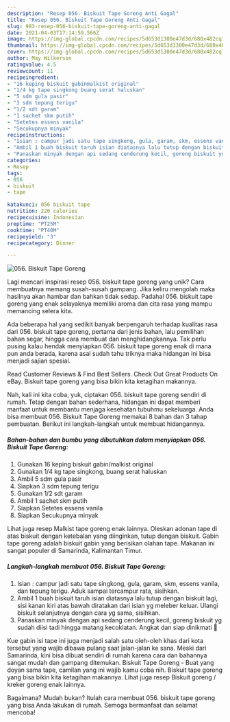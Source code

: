 ```yaml
---
description: "Resep 056. Biskuit Tape Goreng Anti Gagal"
title: "Resep 056. Biskuit Tape Goreng Anti Gagal"
slug: 983-resep-056-biskuit-tape-goreng-anti-gagal
date: 2021-04-03T17:14:59.566Z
image: https://img-global.cpcdn.com/recipes/5d653d1300e47d3d/680x482cq70/056-biskuit-tape-goreng-foto-resep-utama.jpg
thumbnail: https://img-global.cpcdn.com/recipes/5d653d1300e47d3d/680x482cq70/056-biskuit-tape-goreng-foto-resep-utama.jpg
cover: https://img-global.cpcdn.com/recipes/5d653d1300e47d3d/680x482cq70/056-biskuit-tape-goreng-foto-resep-utama.jpg
author: May Wilkerson
ratingvalue: 4.5
reviewcount: 11
recipeingredient:
- "16 keping biskuit gabinmalkist original"
- "1/4 kg tape singkong buang serat haluskan"
- "5 sdm gula pasir"
- "3 sdm tepung terigu"
- "1/2 sdt garam"
- "1 sachet skm putih"
- "Setetes essens vanila"
- "Secukupnya minyak"
recipeinstructions:
- "Isian : campur jadi satu tape singkong, gula, garam, skm, essens vanila, dan tepung terigu. Aduk sampai tercampur rata, sisihkan."
- "Ambil 1 buah biskuit taruh isian diatasnya lalu tutup dengan biskuit lagi, sisi kanan kiri atas bawah diratakan dari isian yg meleber keluar. Ulangi biskuit selanjutnya dengan cara yg sama, sisihkan."
- "Panaskan minyak dengan api sedang cenderung kecil, goreng biskuit yg sudah diisi tadi hingga matang kecoklatan. Angkat dan siap dinikmati 🧇"
categories:
- Resep
tags:
- 056
- biskuit
- tape

katakunci: 056 biskuit tape 
nutrition: 220 calories
recipecuisine: Indonesian
preptime: "PT25M"
cooktime: "PT40M"
recipeyield: "3"
recipecategory: Dinner

---
```



![056. Biskuit Tape Goreng](https://img-global.cpcdn.com/recipes/5d653d1300e47d3d/680x482cq70/056-biskuit-tape-goreng-foto-resep-utama.jpg)

Lagi mencari inspirasi resep 056. biskuit tape goreng yang unik? Cara membuatnya memang susah-susah gampang. Jika keliru mengolah maka hasilnya akan hambar dan bahkan tidak sedap. Padahal 056. biskuit tape goreng yang enak selayaknya memiliki aroma dan cita rasa yang mampu memancing selera kita.

Ada beberapa hal yang sedikit banyak berpengaruh terhadap kualitas rasa dari 056. biskuit tape goreng, pertama dari jenis bahan, lalu pemilihan bahan segar, hingga cara membuat dan menghidangkannya. Tak perlu pusing kalau hendak menyiapkan 056. biskuit tape goreng enak di mana pun anda berada, karena asal sudah tahu triknya maka hidangan ini bisa menjadi sajian spesial.

Read Customer Reviews &amp; Find Best Sellers. Check Out Great Products On eBay. Biskuit tape goreng yang bisa bikin kita ketagihan makannya.


Nah, kali ini kita coba, yuk, ciptakan 056. biskuit tape goreng sendiri di rumah. Tetap dengan bahan sederhana, hidangan ini dapat memberi manfaat untuk membantu menjaga kesehatan tubuhmu sekeluarga. Anda bisa membuat 056. Biskuit Tape Goreng memakai 8 bahan dan 3 tahap pembuatan. Berikut ini langkah-langkah untuk membuat hidangannya.

<!--inarticleads1-->

##### Bahan-bahan dan bumbu yang dibutuhkan dalam menyiapkan 056. Biskuit Tape Goreng:

1. Gunakan 16 keping biskuit gabin/malkist original
1. Gunakan 1/4 kg tape singkong, buang serat haluskan
1. Ambil 5 sdm gula pasir
1. Siapkan 3 sdm tepung terigu
1. Gunakan 1/2 sdt garam
1. Ambil 1 sachet skm putih
1. Siapkan Setetes essens vanila
1. Siapkan Secukupnya minyak


Lihat juga resep Malkist tape goreng enak lainnya. Oleskan adonan tape di atas biskuit dengan ketebalan yang diinginkan, tutup dengan biskuit. Gabin tape goreng adalah biskuit gabin yang berisikan olahan tape. Makanan ini sangat populer di Samarinda, Kalimantan Timur. 

<!--inarticleads2-->

##### Langkah-langkah membuat 056. Biskuit Tape Goreng:

1. Isian : campur jadi satu tape singkong, gula, garam, skm, essens vanila, dan tepung terigu. Aduk sampai tercampur rata, sisihkan.
1. Ambil 1 buah biskuit taruh isian diatasnya lalu tutup dengan biskuit lagi, sisi kanan kiri atas bawah diratakan dari isian yg meleber keluar. Ulangi biskuit selanjutnya dengan cara yg sama, sisihkan.
1. Panaskan minyak dengan api sedang cenderung kecil, goreng biskuit yg sudah diisi tadi hingga matang kecoklatan. Angkat dan siap dinikmati 🧇


Kue gabin isi tape ini juga menjadi salah satu oleh-oleh khas dari kota tersebut yang wajib dibawa pulang saat jalan-jalan ke sana. Meski dari Samarinda, kini bisa dibuat sendiri di rumah karena cara dan bahannya sangat mudah dan gampang ditemukan. Biskuit Tape Goreng - Buat yang doyan sama tape, camilan yang ini wajib kamu coba nih. Biskuit tape goreng yang bisa bikin kita ketagihan makannya. Lihat juga resep Biskuit goreng / kreker goreng enak lainnya. 

Bagaimana? Mudah bukan? Itulah cara membuat 056. biskuit tape goreng yang bisa Anda lakukan di rumah. Semoga bermanfaat dan selamat mencoba!
